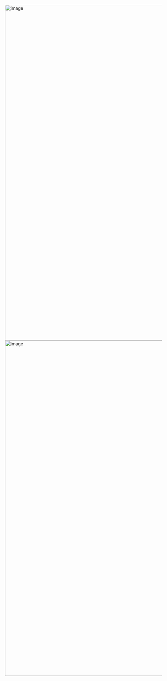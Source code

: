 <img width="1920" height="1080" alt="image" src="https://github.com/user-attachments/assets/c23dd546-6c87-4770-b5f1-4e4ec73ebd06" />

<img width="1920" height="1080" alt="image" src="https://github.com/user-attachments/assets/f1f03246-4541-47d0-a708-42e6dd13d42f" />

